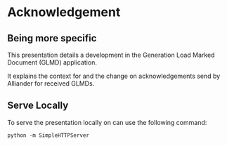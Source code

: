 # Acknowledgement
## Being more specific
This presentation details a development in the Generation Load Marked Document (GLMD) application.

It explains the context for and the change on acknowledgements send by Alliander for received GLMDs.

## Serve Locally
To serve the presentation locally on can use the following command:

```
python -m SimpleHTTPServer
```